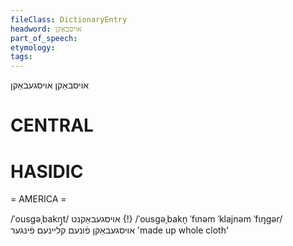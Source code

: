 ```yaml
---
fileClass: DictionaryEntry
headword: אויסבאַקן
part_of_speech: 
etymology: 
tags: 
---
```

אויסבאַקן
אויסגעבאַקן

CENTRAL
========

HASIDIC
=======
= AMERICA = 

/ˈousgəˌbakŋ̩t/ אויסגעבאַקנט {!}
/ˈousgəˌbakn̩ ˈfɩnəm ˈklajnəm ˈfɩŋgər/ אויסגעבאַקן פֿונעם קליינעם פֿינגער 'made up whole cloth'
